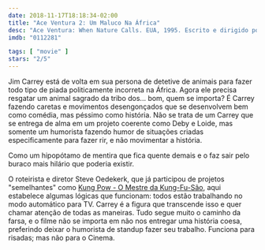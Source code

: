 ```yaml
---
date: 2018-11-17T18:18:34-02:00
title: "Ace Ventura 2: Um Maluco Na África"
desc: "Ace Ventura: When Nature Calls. EUA, 1995. Escrito e dirigido por Steve Oedekerk baseado nos personagens de Jack Bernstein (pra quê). Com Jim Carrey, Ian McNeice, Simon Callow. Comédia pastelão com traços televisivos."
imdb: "0112281"

tags: [ "movie" ]
stars: "2/5"
---
```

Jim Carrey está de volta em sua persona de detetive de animais para fazer todo tipo de piada politicamente incorreta na África. Agora ele precisa resgatar um animal sagrado da tribo dos... bom, quem se importa? É Carrey fazendo caretas e movimentos desengonçados que se desenvolvem bem como comédia, mas péssimo como história. Não se trata de um Carrey que se entrega de alma em um projeto coerente como Deby e Loide, mas somente um humorista fazendo humor de situações criadas especificamente para fazer rir, e não movimentar a história.

Como um hipopótamo de mentira que fica quente demais e o faz sair pelo buraco mais hilário que poderia existir.

O roteirista e diretor Steve Oedekerk, que já participou de projetos "semelhantes" como [Kung Pow - O Mestre da Kung-Fu-São](/kung-pow), aqui estabelece algumas lógicas que funcionam: todos estão trabalhando no modo automático para TV. Carrey é a figura que transcende isso e quer chamar atenção de todas as maneiras. Tudo segue muito o caminho da farsa, e o filme não se importa em não nos entregar uma história coesa, preferindo deixar o humorista de standup fazer seu trabalho. Funciona para risadas; mas não para o Cinema.
